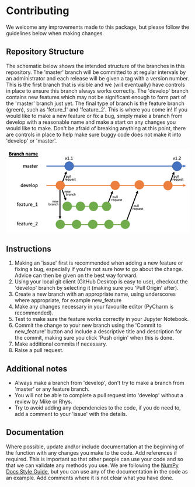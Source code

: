 # Contributing

We welcome any improvements made to this package, but please follow the guidelines below when making changes.

## Repository Structure

The schematic below shows the intended structure of the branches in this repository. The 'master' branch will be committed to at regular intervals by an administrator and each release will be given a tag with a version number. This is the first branch that is visible and we (will eventually) have controls in place to ensure this branch always works correctly. The 'develop' branch contains new features which may not be significant enough to form part of the 'master' branch just yet. The final type of branch is the feature branch (green), such as 'feture_1' and 'feature_2'. This is where you come in! If you would like to make a new feature or fix a bug, simply make a branch from develop with a reasonable name and make a start on any changes you would like to make. Don't be afraid of breaking anything at this point, there are controls in place to help make sure buggy code does not make it into 'develop' or 'master'.

![Repository structure](source/_static/branches.png)

## Instructions

1. Making an 'issue' first is recommended when adding a new feature or fixing a bug, especially if you're not sure how to go about the change. Advice can then be given on the best way forward.
2. Using your local git client (GitHub Desktop is easy to use), checkout the 'develop' branch by selecting it (making sure you 'Pull Origin' after).
3. Create a new branch with an appropriate name, using underscores where appropriate, for example new_feature
3. Make any changes necessary in your favourite editor (PyCharm is recommended).
4. Test to make sure the feature works correctly in your Jupyter Notebook.
5. Commit the change to your new branch using the 'Commit to new_feature' button and include a descriptive title and description for the commit, making sure you click 'Push origin' when this is done.
6. Make additional commits if necessary.
7. Raise a pull request.

## Additional notes

- Always make a branch from 'develop', don't try to make a branch from 'master' or any feature branch.
- You will not be able to complete a pull request into 'develop' without a review by Mike or Rhys.
- Try to avoid adding any dependencies to the code, if you do need to, add a comment to your 'issue' with the details.


## Documentation

Where possible, update and\or include documentation at the beginning of the function with any changes you make to the code. Add references if required. This is important so that other people can use your code and so that we can validate any methods you use. We are following the [NumPy Docs Style Guide](https://docs.scipy.org/doc/numpy-1.15.0/docs/howto_document.html), but you can use any of the documentation in the code as an example. Add comments where it is not clear what you have done.